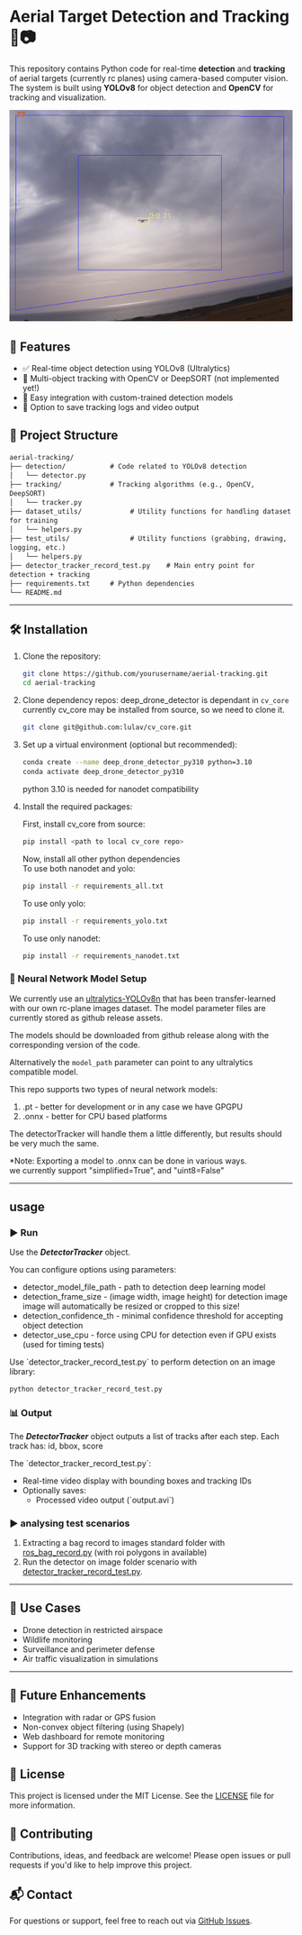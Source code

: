 # Aerial Target Detection and Tracking 🎯📷

This repository contains Python code for real-time **detection** and **tracking** 
of aerial targets (currently rc planes) 
using camera-based computer vision. 
The system is built using **YOLOv8** for object detection 
and **OpenCV** for tracking and visualization.

<img title="a title" alt="Alt text" src="./doc/rc_plane_detection.png">


## 🚀 Features

- ✅ Real-time object detection using YOLOv8 (Ultralytics)
- 🎯 Multi-object tracking with OpenCV or DeepSORT (not implemented yet!)
- 🧠 Easy integration with custom-trained detection models
- 💾 Option to save tracking logs and video output

## 📁 Project Structure

```text
aerial-tracking/
├── detection/           # Code related to YOLOv8 detection
│   └── detector.py
├── tracking/            # Tracking algorithms (e.g., OpenCV, DeepSORT)
│   └── tracker.py
├── dataset_utils/            # Utility functions for handling dataset for training
│   └── helpers.py
├── test_utils/               # Utility functions (grabbing, drawing, logging, etc.)
│   └── helpers.py
├── detector_tracker_record_test.py    # Main entry point for detection + tracking
├── requirements.txt     # Python dependencies
└── README.md
```

---

## 🛠️ Installation


1. Clone the repository:
    
    ```bash
    git clone https://github.com/yourusername/aerial-tracking.git
    cd aerial-tracking
    ```
    

2. Clone dependency repos:
    deep_drone_detector is dependant in `cv_core`\
    currently cv_core may be installed from source, so we need to clone it.    
    ```bash
    git clone git@github.com:lulav/cv_core.git
    ```


3. Set up a virtual environment (optional but recommended):
    
    ```bash
    conda create --name deep_drone_detector_py310 python=3.10
    conda activate deep_drone_detector_py310
    ```
    python 3.10 is needed for nanodet compatibility


4. Install the required packages:
    
    First, install cv_core from source:
    ```bash
    pip install <path to local cv_core repo>
    ```

    Now, install all other python dependencies\
    To use both nanodet and yolo:
    ```bash
    pip install -r requirements_all.txt
    ```
    
    To use only yolo:
    ```bash
    pip install -r requirements_yolo.txt
    ```
    
    To use only nanodet:
    ```bash
    pip install -r requirements_nanodet.txt
    ```



### 🧠 Neural Network Model Setup

We currently use an [ultralytics-YOLOv8n](https://github.com/ultralytics/ultralytics) that has been transfer-learned with our own rc-plane images dataset.
The model parameter files are currently stored as github release assets.

The models should be downloaded from github release along with the corresponding version of the code.

Alternatively the `model_path` parameter can point to any ultralytics compatible model.  


This repo supports two types of neural network models:
1. .pt - better for development or in any case we have GPGPU
2. .onnx - better for CPU based platforms

The detectorTracker will handle them a little differently, but results should be very much the same.

*Note: Exporting a model to .onnx can be done in various ways.\
we currently support "simplified=True", and "uint8=False"

---
## usage

### ▶️ Run


Use the ***DetectorTracker*** object.

You can configure options using parameters:
- detector_model_file_path - path to detection deep learning model
- detection_frame_size - (image width, image height) for detection image
                                       image will automatically be resized or cropped to this size!
- detection_confidence_th - minimal confidence threshold for accepting object detection
- detector_use_cpu - force using CPU for detection even if GPU exists (used for timing tests)


Use \`detector_tracker_record_test.py\` to perform detection on an image library:

```bash
python detector_tracker_record_test.py
```


### 📊 Output

The ***DetectorTracker*** object outputs a list of tracks after each step.
Each track has: id, bbox, score


The \`detector_tracker_record_test.py\`:
- Real-time video display with bounding boxes and tracking IDs
- Optionally saves:
  - Processed video output (\`output.avi\`)



### ▶️ analysing test scenarios

1. Extracting a bag record to images standard folder with [ros_bag_record.py](./test_utils/ros_bag_record.py) (with roi polygons in available)
2. Run the detector on image folder scenario with [detector_tracker_record_test.py](./detector_tracker_record_test.py).



---

## 📌 Use Cases

- Drone detection in restricted airspace
- Wildlife monitoring
- Surveillance and perimeter defense
- Air traffic visualization in simulations

---

## 🧩 Future Enhancements

- Integration with radar or GPS fusion
- Non-convex object filtering (using Shapely)
- Web dashboard for remote monitoring
- Support for 3D tracking with stereo or depth cameras

## 📝 License

This project is licensed under the MIT License. See the [LICENSE](LICENSE) file for more information.

## 🤝 Contributing

Contributions, ideas, and feedback are welcome! Please open issues or pull requests if you'd like to help improve this project.

## 📬 Contact

For questions or support, feel free to reach out via [GitHub Issues](https://github.com/roee-lulav/deep_drone_detector/issues).
